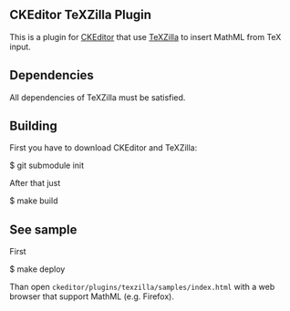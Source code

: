 CKEditor TeXZilla Plugin
------------------------

This is a plugin for [CKEditor](http://ckeditor.com) that use
[TeXZilla](https://github.com/fred-wang/TeXZilla) to insert MathML from TeX
input.

Dependencies
------------

All dependencies of TeXZilla must be satisfied.

Building
--------

First you have to download CKEditor and TeXZilla:

  $ git submodule init

After that just

  $ make build

See sample
----------

First

  $ make deploy

Than open `ckeditor/plugins/texzilla/samples/index.html` with a web browser that support
MathML (e.g. Firefox).

